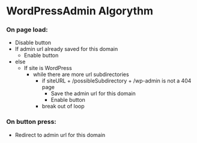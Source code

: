 # WordPressAdmin Algorythm

### On page load:

- Disable button
- If admin url already saved for this domain
    - Enable button
- else
    - If site is WordPress
        - while there are more url subdirectories
            - if siteURL + /possibleSubdirectory + /wp-admin is not a 404 page
                - Save the admin url for this domain
                - Enable button
            - break out of loop

### On button press:

- Redirect to admin url for this domain